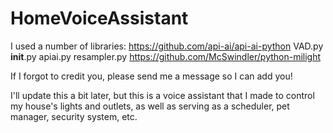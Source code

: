 # HomeVoiceAssistant

I used a number of libraries:
https://github.com/api-ai/api-ai-python
  VAD.py
  __init__.py
  apiai.py
  resampler.py
https://github.com/McSwindler/python-milight

If I forgot to credit you, please send me a message so I can add you!

I'll update this a bit later, but this is a voice assistant that I made to control my house's lights and outlets, as well as serving as a scheduler, pet manager, security system, etc. 
